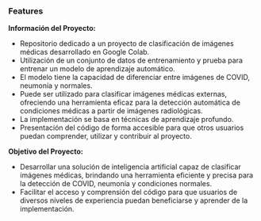 ### Features

**Información del Proyecto:**
- Repositorio dedicado a un proyecto de clasificación de imágenes médicas desarrollado en Google Colab.
- Utilización de un conjunto de datos de entrenamiento y prueba para entrenar un modelo de aprendizaje automático.
- El modelo tiene la capacidad de diferenciar entre imágenes de COVID, neumonía y normales.
- Puede ser utilizado para clasificar imágenes médicas externas, ofreciendo una herramienta eficaz para la detección automática de condiciones médicas a partir de imágenes radiológicas.
- La implementación se basa en técnicas de aprendizaje profundo.
- Presentación del código de forma accesible para que otros usuarios puedan comprender, utilizar y contribuir al proyecto.

**Objetivo del Proyecto:**
- Desarrollar una solución de inteligencia artificial capaz de clasificar imágenes médicas, brindando una herramienta eficiente y precisa para la detección de COVID, neumonía y condiciones normales.
- Facilitar el acceso y comprensión del código para que usuarios de diversos niveles de experiencia puedan beneficiarse y aprender de la implementación.

